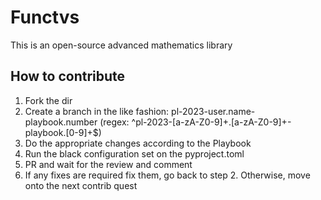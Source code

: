 # Functvs
This is an open-source advanced mathematics library


## How to contribute

1. Fork the dir 
2. Create a branch in the like fashion: pl-2023-user.name-playbook.number (regex: ^pl-2023-[a-zA-Z0-9]+\.[a-zA-Z0-9]+-playbook\.[0-9]+$)
3. Do the appropriate changes according to the Playbook
4. Run the black configuration set on the pyproject.toml
5. PR and wait for the review and comment
6. If any fixes are required fix them, go back to step 2. Otherwise, move onto the next contrib quest
